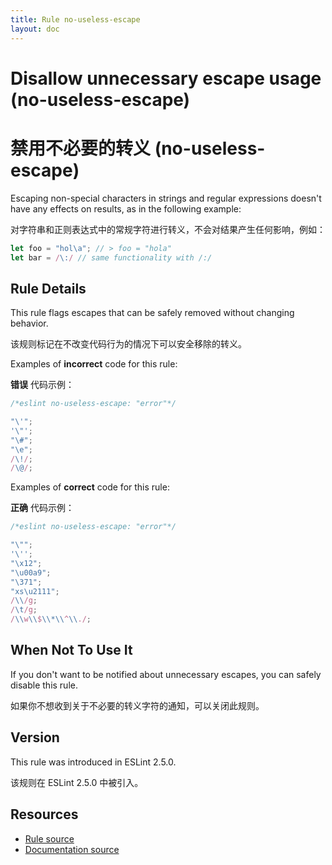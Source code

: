 ```yaml
---
title: Rule no-useless-escape
layout: doc
---
```

<!-- Note: No pull requests accepted for this file. See README.md in the root directory for details. -->

# Disallow unnecessary escape usage (no-useless-escape)

# 禁用不必要的转义 (no-useless-escape)

Escaping non-special characters in strings and regular expressions doesn't have any effects on results, as in the following example:

对字符串和正则表达式中的常规字符进行转义，不会对结果产生任何影响，例如：

```js
let foo = "hol\a"; // > foo = "hola"
let bar = /\:/ // same functionality with /:/
```

## Rule Details

This rule flags escapes that can be safely removed without changing behavior.

该规则标记在不改变代码行为的情况下可以安全移除的转义。

Examples of **incorrect** code for this rule:

**错误** 代码示例：

```js
/*eslint no-useless-escape: "error"*/

"\'";
'\"';
"\#";
"\e";
/\!/;
/\@/;

```

Examples of **correct** code for this rule:

**正确** 代码示例：

```js
/*eslint no-useless-escape: "error"*/

"\"";
'\'';
"\x12";
"\u00a9";
"\371";
"xs\u2111";
/\\/g;
/\t/g;
/\\w\\$\\*\\^\\./;

```

## When Not To Use It

If you don't want to be notified about unnecessary escapes, you can safely disable this rule.

如果你不想收到关于不必要的转义字符的通知，可以关闭此规则。

## Version

This rule was introduced in ESLint 2.5.0.

该规则在 ESLint 2.5.0 中被引入。

## Resources

* [Rule source](https://github.com/eslint/eslint/tree/master/lib/rules/no-useless-escape.js)
* [Documentation source](https://github.com/eslint/eslint/tree/master/docs/rules/no-useless-escape.md)
